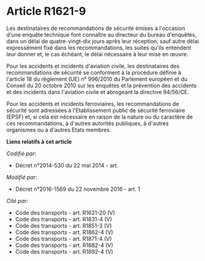 # Article R1621-9

Les destinataires de recommandations de sécurité émises à l'occasion d'une enquête technique font connaître au directeur du
bureau d'enquêtes, dans un délai de quatre-vingt-dix jours après leur réception, sauf autre délai expressément fixé dans les
recommandations, les suites qu'ils entendent leur donner et, le cas échéant, le délai nécessaire à leur mise en œuvre.

Pour les accidents et incidents d'aviation civile, les destinataires des recommandations de sécurité se conforment à la
procédure définie à l'article 18 du règlement (UE) n° 996/2010 du Parlement européen et du Conseil du 20 octobre 2010 sur les
enquêtes et la prévention des accidents et des incidents dans l'aviation civile et abrogeant la directive 94/56/CE.

Pour  les accidents et incidents ferroviaires, les recommandations de  sécurité sont adressées à l'Etablissement public de
sécurité ferroviaire  (EPSF) et, si cela est nécessaire en raison de la nature ou du  caractère de ces recommandations, à
d'autres autorités publiques, à  d'autres organismes ou à d'autres Etats membres.

**Liens relatifs à cet article**

_Codifié par_:

  - Décret n°2014-530 du 22 mai 2014 - art.

_Modifié par_:

  - Décret n°2016-1569 du 22 novembre 2016 - art. 1

_Cité par_:

  - Code des transports - art. R1621-20 (V)
  - Code des transports - art. R1831-4 (V)
  - Code des transports - art. R1851-3 (V)
  - Code des transports - art. R1862-4 (V)
  - Code des transports - art. R1871-4 (V)
  - Code des transports - art. R1882-4 (V)
  - Code des transports - art. R1892-4 (V)
